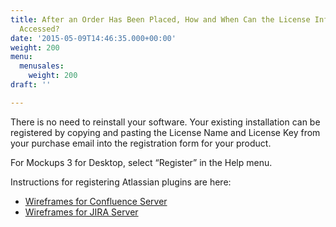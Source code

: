 ```yaml
---
title: After an Order Has Been Placed, How and When Can the License Information Be
  Accessed?
date: '2015-05-09T14:46:35.000+00:00'
weight: 200
menu:
  menusales:
    weight: 200
draft: ''

---
```


There is no need to reinstall your software. Your existing installation can be registered by copying and pasting the License Name and License Key from your purchase email into the registration form for your product.

For Mockups 3 for Desktop, select “Register” in the Help menu.

Instructions for registering Atlassian plugins are here:

*   [Wireframes for Confluence Server](http://docs.balsamiq.com/confluence/server/wireframes/admin-guide/#registration-instructions)
*   [Wireframes for JIRA Server](http://docs.balsamiq.com/jira/server/wireframes/admin-guide/#registration-instructions)
